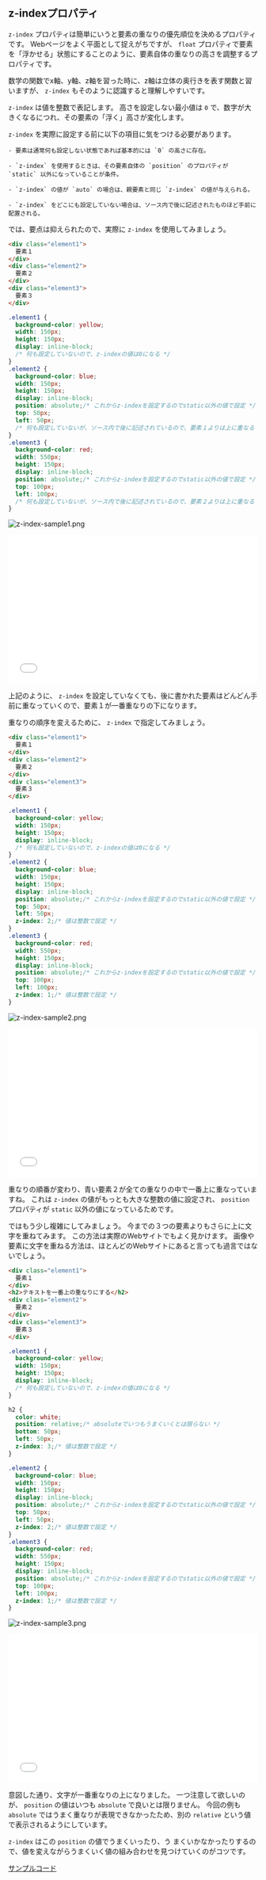 ## z-indexプロパティ

 `z-index` プロパティは簡単にいうと要素の重なりの優先順位を決めるプロパティです。
Webページをよく平面として捉えがちですが、 `float` プロパティで要素を「浮かせる」状態にすることのように、要素自体の重なりの高さを調整するプロパティです。

数学の関数でx軸、y軸、z軸を習った時に、z軸は立体の奥行きを表す関数と習いますが、 `z-index` もそのように認識すると理解しやすいです。

 `z-index` は値を整数で表記します。
高さを設定しない最小値は `0` で、数字が大きくなるにつれ、その要素の「浮く」高さが変化します。

 `z-index` を実際に設定する前に以下の項目に気をつける必要があります。

```
- 要素は通常何も設定しない状態であれば基本的には `0` の高さに存在。

- `z-index` を使用するときは、その要素自体の `position` のプロパティが `static` 以外になっていることが条件。

- `z-index` の値が `auto` の場合は、親要素と同じ `z-index` の値が与えられる。

- `z-index` をどこにも設定していない場合は、ソース内で後に記述されたものほど手前に配置される。
```

では、要点は抑えられたので、実際に `z-index` を使用してみましょう。

```html
<div class="element1">
  要素１
</div>
<div class="element2">
  要素２
</div>
<div class="element3">
  要素３
</div>
```

```css
.element1 {
  background-color: yellow;
  width: 150px;
  height: 150px;
  display: inline-block;
  /* 何も設定していないので、z-indexの値は0になる */
}
.element2 {
  background-color: blue;
  width: 150px;
  height: 150px;
  display: inline-block;
  position: absolute;/* これからz-indexを設定するのでstatic以外の値で設定 */
  top: 50px;
  left: 50px;
  /* 何も設定していないが、ソース内で後に記述されているので、要素１よりは上に重なる */
}
.element3 {
  background-color: red;
  width: 550px;
  height: 150px;
  display: inline-block;
  position: absolute;/* これからz-indexを設定するのでstatic以外の値で設定 */
  top: 100px;
  left: 100px;
  /* 何も設定していないが、ソース内で後に記述されているので、要素２よりは上に重なる */
}
```

![z-index-sample1.png](./images/z-index-sample1.png)

<iframe width="100%" height="300" src="//jsfiddle.net/codegrit_hiro/yd4fu30o/embedded/html,css,result/dark/" allowfullscreen="allowfullscreen" allowpaymentrequest frameborder="0"></iframe>

上記のように、 `z-index` を設定していなくても、後に書かれた要素はどんどん手前に重なっていくので、要素１が一番重なりの下になります。

重なりの順序を変えるために、 `z-index` で指定してみましょう。

```html
<div class="element1">
  要素１
</div>
<div class="element2">
  要素２
</div>
<div class="element3">
  要素３
</div>
```

```css
.element1 {
  background-color: yellow;
  width: 150px;
  height: 150px;
  display: inline-block;
  /* 何も設定していないので、z-indexの値は0になる */
}
.element2 {
  background-color: blue;
  width: 150px;
  height: 150px;
  display: inline-block;
  position: absolute;/* これからz-indexを設定するのでstatic以外の値で設定 */
  top: 50px;
  left: 50px;
  z-index: 2;/* 値は整数で設定 */
}
.element3 {
  background-color: red;
  width: 550px;
  height: 150px;
  display: inline-block;
  position: absolute;/* これからz-indexを設定するのでstatic以外の値で設定 */
  top: 100px;
  left: 100px;
  z-index: 1;/* 値は整数で設定 */
}
```

![z-index-sample2.png](./images/z-index-sample2.png)

<iframe width="100%" height="300" src="//jsfiddle.net/codegrit_hiro/1k54qrey/embedded/html,css,result/dark/" allowfullscreen="allowfullscreen" allowpaymentrequest frameborder="0"></iframe>

重なりの順番が変わり、青い要素２が全ての重なりの中で一番上に重なっていますね。
これは `z-index` の値がもっとも大きな整数の値に設定され、 `position` プロパティが `static` 以外の値になっているためです。

ではもう少し複雑にしてみましょう。
今までの３つの要素よりもさらに上に文字を重ねてみます。
この方法は実際のWebサイトでもよく見かけます。
画像や要素に文字を重ねる方法は、ほとんどのWebサイトにあると言っても過言ではないでしょう。

```html
<div class="element1">
  要素１
</div>
<h2>テキストを一番上の重なりにする</h2>
<div class="element2">
  要素２
</div>
<div class="element3">
  要素３
</div>
```

```css
.element1 {
  background-color: yellow;
  width: 150px;
  height: 150px;
  display: inline-block;
  /* 何も設定していないので、z-indexの値は0になる */
}

h2 {
  color: white;
  position: relative;/* absoluteでいつもうまくいくとは限らない */
  bottom: 50px;
  left: 50px;
  z-index: 3;/* 値は整数で設定 */
}

.element2 {
  background-color: blue;
  width: 150px;
  height: 150px;
  display: inline-block;
  position: absolute;/* これからz-indexを設定するのでstatic以外の値で設定 */
  top: 50px;
  left: 50px;
  z-index: 2;/* 値は整数で設定 */
}
.element3 {
  background-color: red;
  width: 550px;
  height: 150px;
  display: inline-block;
  position: absolute;/* これからz-indexを設定するのでstatic以外の値で設定 */
  top: 100px;
  left: 100px;
  z-index: 1;/* 値は整数で設定 */
}
```

![z-index-sample3.png](./images/z-index-sample3.png)

<iframe width="100%" height="300" src="//jsfiddle.net/codegrit_hiro/cyavh0wz/2/embedded/html,css,result/dark/" allowfullscreen="allowfullscreen" allowpaymentrequest frameborder="0"></iframe>

意図した通り、文字が一番重なりの上になりました。
一つ注意して欲しいのが、 `position` の値はいつも `absolute` で良いとは限りません。
今回の例も `absolute` ではうまく重なりが表現できなかったため、別の `relative` という値で表示されるようにしています。

 `z-index` はこの `position` の値でうまくいったり、う
まくいかなかったりするので、値を変えながらうまくいく値の組み合わせを見つけていくのがコツです。

 [サンプルコード](https://github.com/codegrit-jp-students/codegrit-html-css-lesson03-sample-z-index)